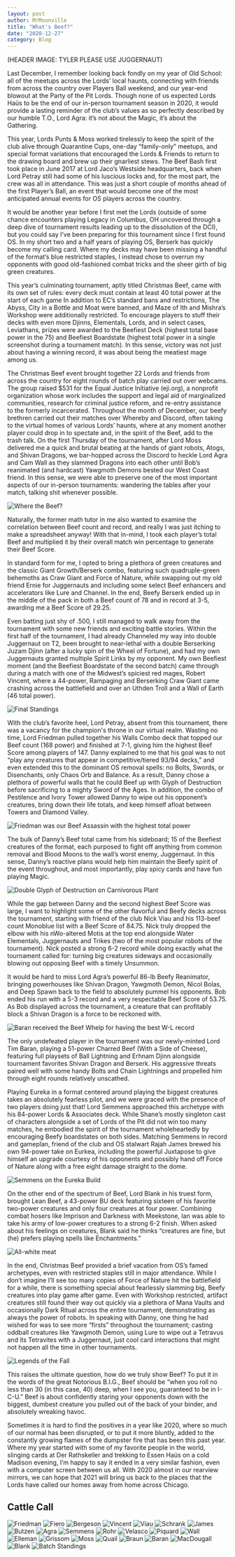 ```yaml
---
layout: post
author: MrMoonville
title: "What's Beef?"
date: "2020-12-27"
category: Blog
---
```


(HEADER IMAGE: TYLER PLEASE USE JUGGERNAUT)

Last December, I remember looking back fondly on my year of Old School: all of the meetups across the Lords’ local haunts, connecting with friends from across the country over Players Ball weekend, and our year-end blowout at the Party of the Pit Lords. Though none of us expected Lords Haüs to be the end of our in-person tournament season in 2020, it would provide a lasting reminder of the club’s values as so perfectly described by our humble T.O., Lord Agra: it’s not about the Magic, it’s about the Gathering.  

This year, Lords Punts & Moss worked tirelessly to keep the spirit of the club alive through Quarantine Cups, one-day “family-only” meetups, and special format variations that encouraged the Lords & Friends to return to the drawing board and brew up their gnarliest stews. The Beef Bash first took place in June 2017 at Lord Jaco’s Westside headquarters, back when Lord Petray still had some of his luscious locks and, for the most part, the crew was all in attendance. This was just a short couple of months ahead of the first Player’s Ball, an event that would become one of the most anticipated annual events for OS players across the country. 

It would be another year before I first met the Lords (outside of some chance encounters playing Legacy in Columbus, OH uncovered through a deep dive of tournament results leading up to the dissolution of the DCI), but you could say I’ve been preparing for this tournament since I first found OS. In my short two and a half years of playing OS, Berserk has quickly become my calling card. Where my decks may have been missing a handful of the format’s blue restricted staples, I instead chose to overrun my opponents with good old-fashioned combat tricks and the sheer girth of big green creatures. 

This year’s culminating tournament, aptly titled Christmas Beef, came with its own set of rules: every deck must contain at least 40 total power at the start of each game
In addition to EC’s standard bans and restrictions, The Abyss, City in a Bottle and Moat were banned, and Maze of Ith and Mishra’s Workshop were additionally restricted. To encourage players to stuff their decks with even more Djinns, Elementals, Lords, and in select cases, Leviathans, prizes were awarded to the Beefiest Deck (highest total base power in the 75) and Beefiest Boardstate (highest total power in a single screenshot during a tournament match). In this sense, victory was not just about having a winning record, it was about being the meatiest mage among us.

The Christmas Beef event brought together 22 Lords and friends from across the country for eight rounds of batch play carried out over webcams. The group raised $531 for the Equal Justice Initiative (eji.org), a nonprofit organization whose work includes the support and legal aid of marginalized communities, research for criminal justice reform, and re-entry assistance to the formerly incarcerated. Throughout the month of December, our beefy brethren carried out their matches over Whereby and Discord, often taking to the virtual homes of various Lords’ haunts, where at any moment another player could drop in to spectate and, in the spirit of the Beef, add to the trash talk. On the first Thursday of the tournament, after Lord Moss delivered me a quick and brutal beating at the hands of giant robots, Atogs, and Shivan Dragons, we bar-hopped across the Discord to heckle Lord Agra and Cam Wall as they slammed Dragons into each other until Bob’s reanimated (and hardcast) Yawgmoth Demons bested our West Coast friend. In this sense, we were able to preserve one of the most important aspects of our in-person tournaments: wandering the tables after your match, talking shit whenever possible.

![Where the Beef?](/assets/images/2020/ChristmasBeef/beefmaschickendinner.png)

Naturally, the former math tutor in me also wanted to examine the correlation between Beef count and record, and really I was just itching to make a spreadsheet anyway! With that in-mind, I took each player’s total Beef and multiplied it by their overall match win percentage to generate their Beef Score. 

In standard form for me, I opted to bring a plethora of green creatures and the classic Giant Growth/Berserk combo, featuring such quadruple-green behemoths as Craw Giant and Force of Nature, while swapping out my old friend Ernie for Juggernauts and including some select Beef enhancers and accelerators like Lure and Channel. In the end, Beefy Berserk ended up in the middle of the pack in both a Beef count of 78 and in record at 3-5, awarding me a Beef Score of 29.25. 

Even batting just shy of .500, I still managed to walk away from the tournament with some new friends and exciting battle stories. Within the first half of the tournament, I had already Channeled my way into double Juggernaut on T2, been brought to near-lethal with a double Berserking Juzam Djinn (after a lucky spin of the Wheel of Fortune), and had my own Juggernauts granted multiple Spirit Links by my opponent. My own Beefiest moment (and the Beefiest Boardstate of the second batch) came through during a match with one of the Midwest’s spiciest red mages, Robert Vincent, where a 44-power, Rampaging and Berserking Craw Giant came crashing across the battlefield and over an Uthden Troll and a Wall of Earth (46 total power).

![Final Standings](/assets/images/2020/ChristmasBeef/beeffinaltally.png)

With the club’s favorite heel, Lord Petray, absent from this tournament, there was a vacancy for the champion's throne in our virtual realm. Wasting no time, Lord Friedman pulled together his Walls Combo deck that topped our Beef count (168 power) and finished at 7-1, giving him the highest Beef Score among players of 147. Danny explained to me that his goal was to not “play any creatures that appear in competitive/tiered 93/94 decks,” and even extended this to the dominant OS removal spells: no Bolts, Swords, or Disenchants, only Chaos Orb and Balance. As a result, Danny chose a plethora of powerful walls that he could Beef up with Glyph of Destruction before sacrificing to a mighty Sword of the Ages. In addition, the combo of Pestilence and Ivory Tower allowed Danny to wipe out his opponent’s creatures, bring down their life totals, and keep himself afloat between Towers and Diamond Valley.

![Friedman was our Beef Assassin with the highest total power](/assets/images/2020/ChristmasBeef/beefmasbeefassassin.jpg)

The bulk of Danny’s Beef total came from his sideboard; 15 of the Beefiest creatures of the format, each purposed to fight off anything from common removal and Blood Moons to the wall’s worst enemy, Juggernaut. In this sense, Danny’s reactive plans would help him maintain the Beefy spirit of the event throughout, and most importantly, play spicy cards and have fun playing Magic.

![Double Glyph of Destruction on Carnivorous Plant](/assets/images/2020/ChristmasBeef/bigwall.png)

While the gap between Danny and the second highest Beef Score was large, I want to highlight some of the other flavorful and Beefy decks across the tournament, starting with friend of the club Nick Viau and his 113-beef count Monoblue list with a Beef Score of 84.75. Nick truly dropped the elbow with his nWo-altered Motis at the top end alongside Water Elementals, Juggernauts and Trikes (two of the most popular robots of the tournament). Nick posted a strong 6-2 record while doing exactly what the tournament called for: turning big creatures sideways and occasionally blowing out opposing Beef with a timely Unsummon.

It would be hard to miss Lord Agra’s powerful 86-lb Beefy Reanimator, bringing powerhouses like Shivan Dragon, Yawgmoth Demon, Nicol Bolas, and Deep Spawn back to the field to absolutely pummel his opponents. Bob ended his run with a 5-3 record and a very respectable Beef Score of 53.75. As Bob displayed across the tournament, a creature that can profitably block a Shivan Dragon is a force to be reckoned with.

![Baran received the Beef Whelp for having the best W-L record](/assets/images/2020/ChristmasBeef/beefwhelp.jpg)

The only undefeated player in the tournament was our newly-minted Lord Tim Baran, playing a 51-power Charred Beef (With a Side of Cheese), featuring full playsets of Ball Lightning and Erhnam Djinn alongside tournament favorites Shivan Dragon and Berserk. His aggressive threats paired well with some handy Bolts and Chain Lightnings and propelled him through eight rounds relatively unscathed.

Playing Eureka in a format centered around playing the biggest creatures takes an absolutely fearless pilot, and we were graced with the presence of two players doing just that! Lord Semmens approached this archetype with his 84-power Lords & Associates deck. While Shane’s mostly singleton cast of characters alongside a set of Lords of the Pit did not win too many matches, he embodied the spirit of the tournament wholeheartedly by encouraging Beefy boardstates on both sides. Matching Semmens in record and gameplan, friend of the club and OS stalwart Rajah James brewed his own 94-power take on Eurkea, including the powerful Juxtapose to give himself an upgrade courtesy of his opponents and possibly hand off Force of Nature along with a free eight damage straight to the dome.

![Semmens on the Eureka Build](/assets/images/2020/ChristmasBeef/beefmassemmenseureka.jpg)

On the other end of the spectrum of Beef, Lord Blank in his truest form, brought Lean Beef, a 43-power BU deck featuring sixteen of his favorite two-power creatures and only four creatures at four power. Combining combat hosers like Imprison and Darkness with Meekstone, Ian was able to take his army of low-power creatures to a strong 6-2 finish. When asked about his feelings on creatures, Blank said he thinks “creatures are fine, but (he) prefers playing spells like Enchantments.”

![All-white meat](/assets/images/2020/ChristmasBeef/beefmasbutzenfiero.jpg)

In the end, Christmas Beef provided a brief vacation from OS’s famed archetypes, even with restricted staples still in major attendance. While I don’t imagine I’ll see too many copies of Force of Nature hit the battlefield for a while, there is something special about fearlessly slamming big, Beefy creatures into play game after game. Even with Workshop restricted, artifact creatures still found their way out quickly via a plethora of Mana Vaults and occasionally Dark Ritual across the entire tournament, demonstrating as always the power of robots. In speaking with Danny, one thing he had wished for was to see more “firsts” throughout the tournament; casting oddball creatures like Yawgmoth Demon, using Lure to wipe out a Tetravus and its Tetravites with a Juggernaut, just cool card interactions that might not happen all the time in other tournaments.

![Legends of the Fall](/assets/images/2020/ChristmasBeef/beefmaslordsandlegends.jpg)

This raises the ultimate question, how do we truly show Beef? To put it in the words of the great Notorious B.I.G., Beef should be “when you roll no less than 30 (in this case, 40) deep, when I see you, guaranteed to be in I-C-U.” Beef is about confidently staring your opponents down with the biggest, dumbest creature you pulled out of the back of your binder, and absolutely wreaking havoc. 

Sometimes it is hard to find the positives in a year like 2020, where so much of our normal has been disrupted, or to put it more bluntly, added to the constantly growing flames of the dumpster fire that has been this past year. Where my year started with some of my favorite people in the world, slinging cards at Der Rathskeller and trekking to Essen Haüs on a cold Madison evening, I’m happy to say it ended in a very similar fashion, even with a computer screen between us all. With 2020 almost in our rearview mirrors, we can hope that 2021 will bring us back to the places that the Lords have called our homes away from home across Chicago. 

## Cattle Call

![Friedman](/assets/images/2020/ChristmasBeef/01beefmasfriedman.jpg)
![Fiero](/assets/images/2020/ChristmasBeef/02beefmasfiero.jpg)
![Bergeson](/assets/images/2020/ChristmasBeef/03beefmasbergeson.jpg)
![Vincent](/assets/images/2020/ChristmasBeef/04beefmasvincent.jpg)
![Viau](/assets/images/2020/ChristmasBeef/05beefmasviau.jpg)
![Schrank](/assets/images/2020/ChristmasBeef/06beefmasschrank.png)
![James](/assets/images/2020/ChristmasBeef/07beefmasjames.jpg)
![Butzen](/assets/images/2020/ChristmasBeef/08beefmasbutzen.jpg)
![Agra](/assets/images/2020/ChristmasBeef/09beefmasagra.png)
![Semmens](/assets/images/2020/ChristmasBeef/10beefmassemmens.jpg)
![Rohr](/assets/images/2020/ChristmasBeef/11beefmasrohr.jpg)
![Velasco](/assets/images/2020/ChristmasBeef/12beefmasvelasco.jpg)
![Piquard](/assets/images/2020/ChristmasBeef/13beefmaspiquard.jpg)
![Wall](/assets/images/2020/ChristmasBeef/14beefmaswall.jpg)
![Elleman](/assets/images/2020/ChristmasBeef/15beefmaselleman.jpg)
![Grissom](/assets/images/2020/ChristmasBeef/16beefmasgrissom.jpg)
![Moss](/assets/images/2020/ChristmasBeef/17beefmasmoss.jpg)
![Quail](/assets/images/2020/ChristmasBeef/18beefmasquail.jpg)
![Braun](/assets/images/2020/ChristmasBeef/19beefmasbraun.jpg)
![Baran](/assets/images/2020/ChristmasBeef/20beefmasbaran.jpeg)
![MacDougall](/assets/images/2020/ChristmasBeef/21beefmasmacdougall.jpg)
![Blank](/assets/images/2020/ChristmasBeef/22beefmasblank.jpg)
![Batch Standings](/assets/images/2020/ChristmasBeef/beefmasfinalstandings.png)
